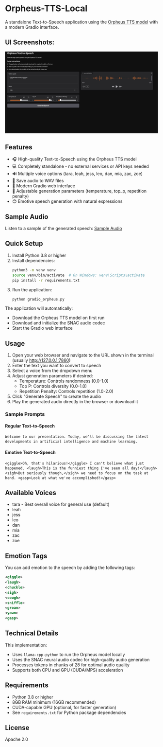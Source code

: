 # Orpheus-TTS-Local

A standalone Text-to-Speech application using the [Orpheus TTS model](https://huggingface.co/canopylabs/orpheus-3b-0.1-ft) with a modern Gradio interface.

## UI Screenshots:
![Gradio UI](assets/Orpheus-Gradio-UI.jpg)

## Features

- 🎧 High-quality Text-to-Speech using the Orpheus TTS model
- 💻 Completely standalone - no external services or API keys needed
- 🔊 Multiple voice options (tara, leah, jess, leo, dan, mia, zac, zoe)
- 💾 Save audio to WAV files
- 🎨 Modern Gradio web interface
- 🔧 Adjustable generation parameters (temperature, top_p, repetition penalty)
- 😊 Emotive speech generation with natural expressions

## Sample Audio

Listen to a sample of the generated speech:
[Sample Audio](https://voipnuggets.wordpress.com/wp-content/uploads/2025/03/tmpxxe176lm-1.wav)

## Quick Setup

1. Install Python 3.8 or higher
2. Install dependencies:
   ```bash
   python3 -m venv venv
   source venv/bin/activate  # On Windows: venv\Scripts\activate
   pip install -r requirements.txt
   ```
3. Run the application:
   ```bash
   python gradio_orpheus.py
   ```

The application will automatically:
- Download the Orpheus TTS model on first run
- Download and initialize the SNAC audio codec
- Start the Gradio web interface

## Usage

1. Open your web browser and navigate to the URL shown in the terminal (usually http://127.0.0.1:7860)
2. Enter the text you want to convert to speech
3. Select a voice from the dropdown menu
4. Adjust generation parameters if desired:
   - Temperature: Controls randomness (0.0-1.0)
   - Top P: Controls diversity (0.0-1.0)
   - Repetition Penalty: Controls repetition (1.0-2.0)
5. Click "Generate Speech" to create the audio
6. Play the generated audio directly in the browser or download it

### Sample Prompts

#### Regular Text-to-Speech
```
Welcome to our presentation. Today, we'll be discussing the latest developments in artificial intelligence and machine learning.
```

#### Emotive Text-to-Speech
```
<giggle>Oh, that's hilarious!</giggle> I can't believe what just happened. <laugh>This is the funniest thing I've seen all day!</laugh>
<sigh>But seriously though,</sigh> we need to focus on the task at hand. <gasp>Look at what we've accomplished!</gasp>
```

## Available Voices

- tara - Best overall voice for general use (default)
- leah
- jess
- leo
- dan
- mia
- zac
- zoe

## Emotion Tags

You can add emotion to the speech by adding the following tags:
```xml
<giggle>
<laugh>
<chuckle>
<sigh>
<cough>
<sniffle>
<groan>
<yawn>
<gasp>
```

## Technical Details

This implementation:
- Uses `llama-cpp-python` to run the Orpheus model locally
- Uses the SNAC neural audio codec for high-quality audio generation
- Processes tokens in chunks of 28 for optimal audio quality
- Supports both CPU and GPU (CUDA/MPS) acceleration

## Requirements

- Python 3.8 or higher
- 8GB RAM minimum (16GB recommended)
- CUDA-capable GPU (optional, for faster generation)
- See `requirements.txt` for Python package dependencies

## License

Apache 2.0


